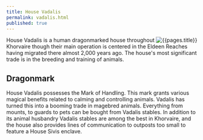 ```yaml
---
title: House Vadalis 
permalink: vadalis.html
published: true
---
```


<img src='images/houses/{{page.title}}.jpg' alt='{{pages.title}}' style="float:right">

House Vadalis is a human dragonmarked house throughout Khorvaire though their main operation is centered in the Eldeen Reaches having migrated there almost 2,000 years ago. The house's most significant trade is in the breeding and training of animals.

## Dragonmark
House Vadalis possesses the Mark of Handling. This mark grants various magical benefits related to calming and controlling animals. Vadalis has turned this into a booming trade in magebred animals. Everything from mounts, to guards to pets can be bought from Vadalis stables. In addition to its animal husbandry Vadalis stables are among the best in Khorvaire, and the house also provides lines of communication to outposts too small to feature a House Sivis enclave.